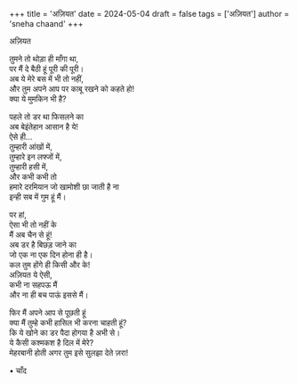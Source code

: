 +++
title = 'अज़ियत'
date = 2024-05-04
draft = false
tags = ['अज़ियत']
author = 'sneha chaand'
+++

अज़ियत

तुमने तो थोड़ा ही माँगा था,\
पर मैं दे बैठी हूं पूरी की पूरी।\
अब ये मेरे बस में भी तो नहीं,\
और तुम अपने आप पर काबू रखने को कहते हो!\
क्या ये मुमकिन भी है?

पहले तो डर था फिसलने का\
अब बेइंतेहान आसान है ये!\
ऐसे ही...\
तुम्हारी आंखों में,\
तुम्हारे इन लफ्जों में,\
तुम्हारी हसी में,\
और कभी कभी तो\
हमारे दरमियान जो खामोशी छा जाती है ना\
इन्ही सब में गुम हूं मैं।

पर हां,\
ऐसा भी तो नहीं के\
मैं अब चैन से हूं!\
अब डर है बिछड़ जाने का\
जो एक ना एक दिन होना ही है।\
कल तुम होंगे ही किसी और के!\
अज़ियत ये ऐसी,\
कभी ना सहपऊ मैं\
और ना ही बच पाऊं इससे मैं।

फिर मैं अपने आप से पूछती हूं\
क्या मैं तुम्हे कभी हासिल भी करना चाहती हूं?\
कि ये खोने का डर पैदा होगया है अभी से।\
ये कैसी कश्मकश है दिल में मेरे?\
मेहरबानी होती अगर तुम इसे सुलझा देते ज़रा!

• चाँद
